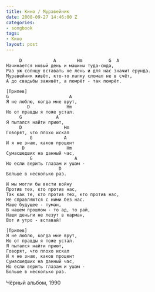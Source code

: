 ```yaml
---
title: Кино / Муравейник
date: 2008-09-27 14:46:00 Z
categories:
- songbook
tags:
- Кино
layout: post
---
```


	     D            A        Hm          G  A
	Начинается новый день и машины туда-сюда,
	Раз уж солнцу вставать не лень и для нас значит ерунда.
	Муравейник живёт, кто-то лапку сломал не в счёт,
	А до свадьбы заживёт, а помрёт - так помрёт.
	
	[Припев]
	G                       A
	Я не люблю, когда мне врут, 
	        D              Hm
	Но от правды я тоже устал.
	     G             A
	Я пытался найти приют,
		 D                Hm
	Говорят, что плохо искал
	         G            A
	И я не знаю, каков процент
	      D                Hm
	Сумасшедших на данный час,
	         G                A
	Но если верить глазам и ушам -
	                    D
	Больше в несколько раз.
	
	И мы могли бы вести войну
	Против тех, кто против нас,
	Так как те, кто против тех, кто против нас,
	Не справляются с ними без нас.
	Наше будущее - туман,
	В нашем прошлом - то ад, то рай,
	Наши деньги не лезут в карман,
	Вот и утро - вставай!
	
	[Припев]
	Я не люблю, когда мне врут, 
	Но от правды я тоже устал.
	Я пытался найти приют,
	Говорят, что плохо искал
	И я не знаю, каков процент
	Сумасшедших на данный час,
	Но если верить глазам и ушам -
	Больше в несколько раз.

Чёрный альбом, 1990

